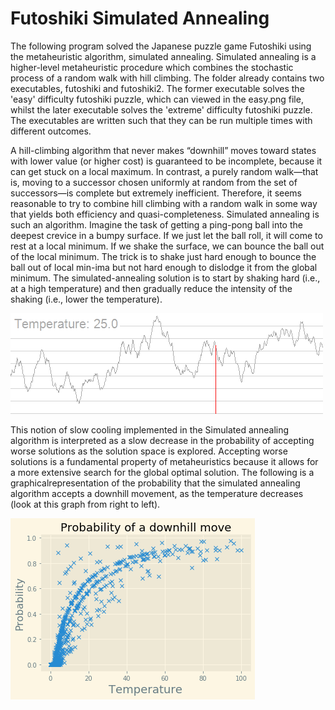 # Futoshiki Simulated Annealing #

The following program solved the Japanese puzzle game Futoshiki using the metaheuristic algorithm, simulated annealing. Simulated annealing is a higher-level metaheuristic procedure which combines the stochastic process of a random walk with hill climbing. The folder already contains two executables, futoshiki and futoshiki2. The former executable solves the 'easy' difficulty futoshiki puzzle, which can viewed in the easy.png file, whilst the later executable solves the 'extreme' difficulty futoshiki puzzle. The executables are written such that they can be run multiple times with different outcomes. 

A hill-climbing algorithm that never makes “downhill” moves toward states with lower value (or higher cost) is guaranteed to be incomplete, because it can get stuck on a local maximum. In contrast, a purely random walk—that is, moving to a successor chosen uniformly at random from the set of successors—is complete but extremely inefficient. Therefore, it seems reasonable to try to combine hill climbing with a random walk in some way that yields both efficiency and quasi-completeness. Simulated annealing is such an algorithm.
Imagine the task of getting a ping-pong ball into the deepest crevice in a bumpy surface. If we just let the ball roll, it will come to rest at a local minimum. If we shake the surface, we can bounce the ball out of the local minimum. The trick is to shake just hard enough to bounce the ball out of local min-ima but not hard enough to dislodge it from the global minimum. The simulated-annealing solution is to start by shaking hard (i.e., at a high temperature) and then gradually reduce the intensity of the shaking (i.e., lower the temperature).

![](simulated.gif)

This notion of slow cooling implemented in the Simulated annealing algorithm is interpreted as a slow decrease in the probability of accepting worse solutions as the solution space is explored. Accepting worse solutions is a fundamental property of metaheuristics because it allows for a more extensive search for the global optimal solution. The following is a graphicalrepresentation of the probability that the simulated annealing algorithm accepts a downhill movement, as the temperature decreases (look at this graph from right to left).


![](prob_param.png)


